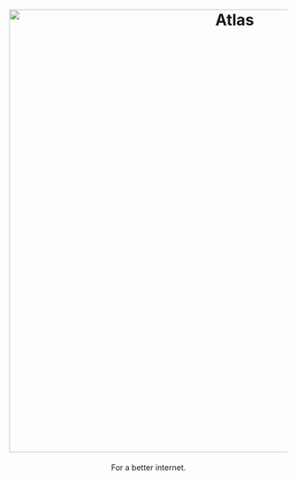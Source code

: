 <h1 align="center">
  <a href="https://kudrox.com" target="_blank"><img src="https://github.com/Amazisoft/branding/blob/main/github-banner.webp" alt="Atlas" width="800"></a>
</h1>

<p align="center">For a better internet.</p>
